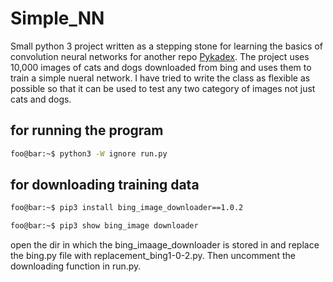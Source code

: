 # Simple_NN

Small python 3 project written as a stepping stone for learning the basics of convolution neural networks for another repo [Pykadex](www.github.com/sudini1412/Pykadex). The project uses 10,000 images of cats and dogs downloaded from bing and uses them to train a simple nueral network. I have tried to write the class as flexible as possible so that it can be used to test any two category of images not just cats and dogs.

## for running the program
```bash
foo@bar:~$ python3 -W ignore run.py
```
## for downloading training data
```bash
foo@bar:~$ pip3 install bing_image_downloader==1.0.2
```
```bash
foo@bar:~$ pip3 show bing_image downloader
```

open the dir in which the bing_imaage_downloader is stored in and replace the bing.py file with replacement_bing1-0-2.py. Then uncomment the downloading function in run.py.